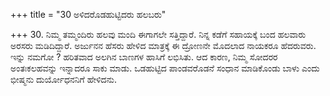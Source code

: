+++
title = "30 ಅಳಿದರೊಡಹುಟ್ಟಿದರು ಹಲಬರು"

+++
30. ನಿಮ್ಮ ತಮ್ಮಂದಿರು ಹಲವು ಮಂದಿ ಈಗಾಗಲೇ ಸತ್ತಿದ್ದಾರೆ. ನಿನ್ನ ಕಡೆಗೆ ಸಹಾಯಕ್ಕೆ ಬಂದ ಹಲವಾರು ಅರಸರು ಮಡಿದಿದ್ದಾರೆ. ಅರ್ಜುನನ ಹೆಸರು ಹೇಳಿದ ಮಾತ್ರಕ್ಕೆ ಈ ದ್ರೋಣನೇ ಮೊದಲಾದ ನಾಯಕರೂ ಹೆದರುವರು. ಇನ್ನು ನಮಗೋ ? ಹರಿತವಾದ ಅಲಗಿನ ಬಾಣಗಳ ಹಾಸಿಗೆ ಲಭಿಸಿತು. ಆದ ಕಾರಣ, ನಿಮ್ಮ ಸೋದರರ ಅಂತಃಕಲಹವನ್ನು ಇನ್ನಾದರೂ ಸಾಕು ಮಾಡು. ಒಡಹುಟ್ಟಿದ ಪಾಂಡವರೊಡನೆ ಸಂಧಾನ ಮಾಡಿಕೊಂಡು ಬಾಳು ಎಂದು  ಭೀಷ್ಮನು ದುರ್ಯೋಧನನಿಗೆ ಹೇಳಿದನು.